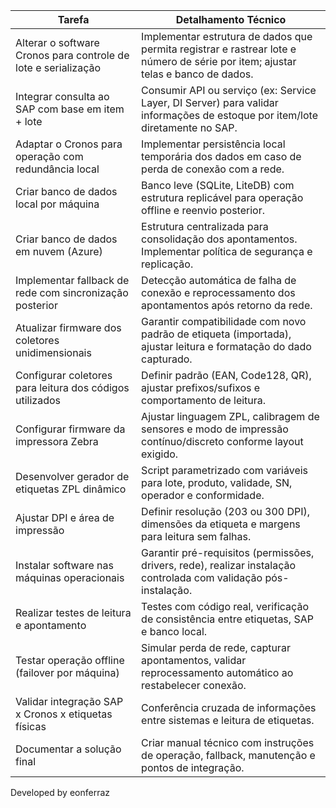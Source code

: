 | **Tarefa** | **Detalhamento Técnico** |
|-----------|---------------------------|
| Alterar o software Cronos para controle de lote e serialização | Implementar estrutura de dados que permita registrar e rastrear lote e número de série por item; ajustar telas e banco de dados. |
| Integrar consulta ao SAP com base em item + lote | Consumir API ou serviço (ex: Service Layer, DI Server) para validar informações de estoque por item/lote diretamente no SAP. |
| Adaptar o Cronos para operação com redundância local | Implementar persistência local temporária dos dados em caso de perda de conexão com a rede. |
| Criar banco de dados local por máquina | Banco leve (SQLite, LiteDB) com estrutura replicável para operação offline e reenvio posterior. |
| Criar banco de dados em nuvem (Azure) | Estrutura centralizada para consolidação dos apontamentos. Implementar política de segurança e replicação. |
| Implementar fallback de rede com sincronização posterior | Detecção automática de falha de conexão e reprocessamento dos apontamentos após retorno da rede. |
| Atualizar firmware dos coletores unidimensionais | Garantir compatibilidade com novo padrão de etiqueta (importada), ajustar leitura e formatação do dado capturado. |
| Configurar coletores para leitura dos códigos utilizados | Definir padrão (EAN, Code128, QR), ajustar prefixos/sufixos e comportamento de leitura. |
| Configurar firmware da impressora Zebra | Ajustar linguagem ZPL, calibragem de sensores e modo de impressão contínuo/discreto conforme layout exigido. |
| Desenvolver gerador de etiquetas ZPL dinâmico | Script parametrizado com variáveis para lote, produto, validade, SN, operador e conformidade. |
| Ajustar DPI e área de impressão | Definir resolução (203 ou 300 DPI), dimensões da etiqueta e margens para leitura sem falhas. |
| Instalar software nas máquinas operacionais | Garantir pré-requisitos (permissões, drivers, rede), realizar instalação controlada com validação pós-instalação. |
| Realizar testes de leitura e apontamento | Testes com código real, verificação de consistência entre etiquetas, SAP e banco local. |
| Testar operação offline (failover por máquina) | Simular perda de rede, capturar apontamentos, validar reprocessamento automático ao restabelecer conexão. |
| Validar integração SAP x Cronos x etiquetas físicas | Conferência cruzada de informações entre sistemas e leitura de etiquetas. |
| Documentar a solução final | Criar manual técnico com instruções de operação, fallback, manutenção e pontos de integração. |

Developed by eonferraz
